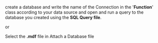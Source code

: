 create a database and write the name of the Connection in the '**Function**' class according to your data source and open and run a query to the database you created using the **SQL Query file**.

or

Select the **.mdf** file in Attach a Database file
